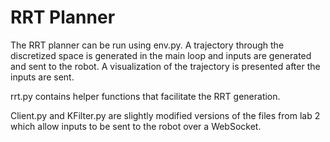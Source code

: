 # RRT Planner

The RRT planner can be run using env.py. A trajectory through the discretized space is generated in the main loop and inputs are generated and sent to the robot.
A visualization of the trajectory is presented after the inputs are sent.

rrt.py contains helper functions that facilitate the RRT generation.

Client.py and KFilter.py are slightly modified versions of the files from lab 2 which allow inputs to be sent to the robot over a WebSocket.
